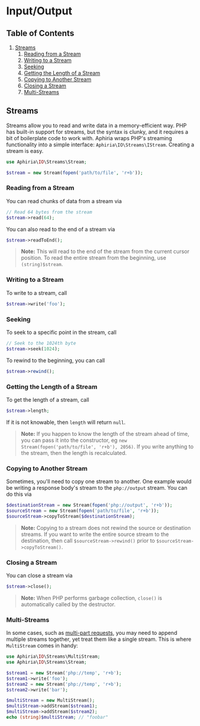 <h1 id="doc-title">Input/Output</h1>

<nav class="toc-nav">

<div class="toc-nav-contents">

<h2 id="table-of-contents">Table of Contents</h2>

<ol>
<li><a href="#streams">Streams</a><ol>
<li><a href="#reading-from-stream">Reading from a Stream</a></li>
<li><a href="#writing-to-stream">Writing to a Stream</a></li>
<li><a href="#seeking">Seeking</a></li>
<li><a href="#getting-length-of-stream">Getting the Length of a Stream</a></li>
<li><a href="#copying-to-another-stream">Copying to Another Stream</a></li>
<li><a href="#closing-stream">Closing a Stream</a></li>
<li><a href="#multi-streams">Multi-Streams</a></li>
</ol>
</li>
</ol>

</div>

</nav>

<h2 id="streams">Streams</h2>

Streams allow you to read and write data in a memory-efficient way.  PHP has built-in support for streams, but the syntax is clunky, and it requires a bit of boilerplate code to work with.  Aphiria wraps PHP's streaming functionality into a simple interface: `Aphiria\IO\Streams\IStream`.  Creating a stream is easy.

```php
use Aphiria\IO\Streams\Stream;

$stream = new Stream(fopen('path/to/file', 'r+b'));
```

<h3 id="reading-from-stream">Reading from a Stream</h3>

You can read chunks of data from a stream via

```php
// Read 64 bytes from the stream
$stream->read(64);
```

You can also read to the end of a stream via

```php
$stream->readToEnd();
```

> **Note:** This will read to the end of the stream from the current cursor position.  To read the entire stream from the beginning, use `(string)$stream`.

<h3 id="writing-to-stream">Writing to a Stream</h3>

To write to a stream, call

```php
$stream->write('foo');
```

<h3 id="seeking">Seeking</h3>

To seek to a specific point in the stream, call

```php
// Seek to the 1024th byte
$stream->seek(1024);
```

To rewind to the beginning, you can call

```php
$stream->rewind();
```

<h3 id="getting-length-of-stream">Getting the Length of a Stream</h3>

To get the length of a stream, call

```php
$stream->length;
```

If it is not knowable, then `length` will return `null`.

> **Note:** If you happen to know the length of the stream ahead of time, you can pass it into the constructor, eg `new Stream(fopen('path/to/file', 'r+b'), 2056)`.  If you write anything to the stream, then the length is recalculated.

<h3 id="copying-to-another-stream">Copying to Another Stream</h3>

Sometimes, you'll need to copy one stream to another.  One example would be writing a response body's stream to the `php://output` stream.  You can do this via

```php
$destinationStream = new Stream(fopen('php://output', 'r+b'));
$sourceStream = new Stream(fopen('path/to/file', 'r+b'));
$sourceStream->copyToStream($destinationStream);
```

> **Note:** Copying to a stream does not rewind the source or destination streams.  If you want to write the entire source stream to the destination, then call `$sourceStream->rewind()` prior to `$sourceStream->copyToStream()`.

<h3 id="closing-stream">Closing a Stream</h3>

You can close a stream via

```php
$stream->close();
```

> **Note:** When PHP performs garbage collection, `close()` is automatically called by the destructor.

<h3 id="multi-streams">Multi-Streams</h3>

In some cases, such as [multi-part requests](http-requests.md#multipart-requests), you may need to append multiple streams together, yet treat them like a single stream.  This is where `MultiStream` comes in handy:

```php
use Aphiria\IO\Streams\MultiStream;
use Aphiria\IO\Streams\Stream;

$stream1 = new Stream('php://temp', 'r+b');
$stream1->write('foo');
$stream2 = new Stream('php://temp', 'r+b');
$stream2->write('bar');

$multiStream = new MultiStream();
$multiStream->addStream($stream1);
$multiStream->addStream($stream2);
echo (string)$multiStream; // "foobar"
```
